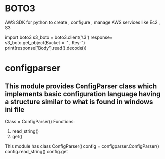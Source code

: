 # BOTO3
AWS SDK for python to create , configure , manage AWS services like Ec2 , S3

import boto3
s3_boto = boto3.client('s3')
response= s3_boto.get_object(Bucket = '<Bucketname>' , Key-'<Keyname>')
print(response['Body'].read().decode())
  
  
# configparser
  ## This module provides ConfigParser class which implements basic configuration language having a structure similar to what is found in windows ini file
  Class = ConfigParser()
  Functions:
  1. read_string()
  2. get()
  
This module has class ConfigParser()
  config = configparser.ConfigParser()
  config.read_string()
  config.get
  

